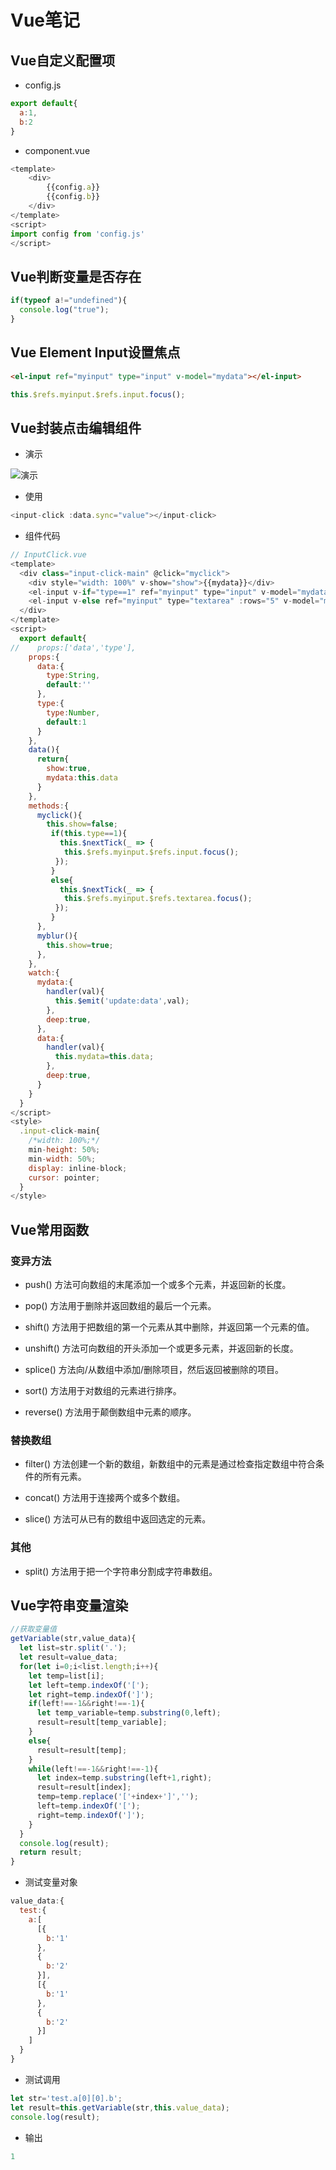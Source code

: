 # Vue笔记

## Vue自定义配置项
- config.js
```js
export default{
  a:1,
  b:2
}
```

- component.vue
```js
<template>
    <div>
        {{config.a}}
        {{config.b}}
    </div>
</template>
<script>
import config from 'config.js'
</script>
```

## Vue判断变量是否存在
```js
if(typeof a!="undefined"){
  console.log("true");
}
```

## Vue Element Input设置焦点
```html
<el-input ref="myinput" type="input" v-model="mydata"></el-input>
```
```js
this.$refs.myinput.$refs.input.focus();
```

## Vue封装点击编辑组件
- 演示

![演示](/images/InputClickDemo.gif)

- 使用

```js
<input-click :data.sync="value"></input-click>
```

- 组件代码

```js
// InputClick.vue
<template>
  <div class="input-click-main" @click="myclick">
    <div style="width: 100%" v-show="show">{{mydata}}</div>
    <el-input v-if="type==1" ref="myinput" type="input" v-model="mydata" v-show="!show" @blur="myblur"></el-input>
    <el-input v-else ref="myinput" type="textarea" :rows="5" v-model="mydata" v-show="!show" @blur="myblur"></el-input>
  </div>
</template>
<script>
  export default{
//    props:['data','type'],
    props:{
      data:{
        type:String,
        default:''
      },
      type:{
        type:Number,
        default:1
      }
    },
    data(){
      return{
        show:true,
        mydata:this.data
      }
    },
    methods:{
      myclick(){
        this.show=false;
         if(this.type==1){
           this.$nextTick(_ => {
            this.$refs.myinput.$refs.input.focus();
          });
         }
         else{
           this.$nextTick(_ => {
            this.$refs.myinput.$refs.textarea.focus();
          });
         }
      },
      myblur(){
        this.show=true;
      },
    },
    watch:{
      mydata:{
        handler(val){
          this.$emit('update:data',val);
        },
        deep:true,
      },
      data:{
        handler(val){
          this.mydata=this.data;
        },
        deep:true,
      }
    }
  }
</script>
<style>
  .input-click-main{
    /*width: 100%;*/
    min-height: 50%;
    min-width: 50%;
    display: inline-block;
    cursor: pointer;
  }
</style>

```

## Vue常用函数
### 变异方法
- push() 方法可向数组的末尾添加一个或多个元素，并返回新的长度。

- pop() 方法用于删除并返回数组的最后一个元素。

- shift() 方法用于把数组的第一个元素从其中删除，并返回第一个元素的值。

- unshift() 方法可向数组的开头添加一个或更多元素，并返回新的长度。

- splice() 方法向/从数组中添加/删除项目，然后返回被删除的项目。

- sort() 方法用于对数组的元素进行排序。

- reverse() 方法用于颠倒数组中元素的顺序。

### 替换数组
- filter() 方法创建一个新的数组，新数组中的元素是通过检查指定数组中符合条件的所有元素。

- concat() 方法用于连接两个或多个数组。

- slice() 方法可从已有的数组中返回选定的元素。

### 其他
- split() 方法用于把一个字符串分割成字符串数组。

## Vue字符串变量渲染

```js
//获取变量值
getVariable(str,value_data){
  let list=str.split('.');
  let result=value_data;
  for(let i=0;i<list.length;i++){
    let temp=list[i];
    let left=temp.indexOf('[');
    let right=temp.indexOf(']');
    if(left!==-1&&right!==-1){
      let temp_variable=temp.substring(0,left);
      result=result[temp_variable];
    }
    else{
      result=result[temp];
    }
    while(left!==-1&&right!==-1){
      let index=temp.substring(left+1,right);
      result=result[index];
      temp=temp.replace('['+index+']','');
      left=temp.indexOf('[');
      right=temp.indexOf(']');
    }
  }
  console.log(result);
  return result;
}

```
- 测试变量对象
```js
value_data:{
  test:{
    a:[
      [{
        b:'1'
      },
      {
        b:'2'
      }],
      [{
        b:'1'
      },
      {
        b:'2'
      }]
    ]
  }
}
```
- 测试调用
```js
let str='test.a[0][0].b';
let result=this.getVariable(str,this.value_data);
console.log(result);
```
- 输出
```js
1
```
